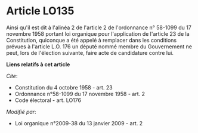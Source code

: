# Article LO135

Ainsi qu'il est dit à l'alinéa 2 de l'article 2 de l'ordonnance n° 58-1099 du 17 novembre 1958 portant loi organique pour
l'application de l'article 23 de la Constitution, quiconque a été appelé à remplacer dans les conditions prévues à l'article
L.O. 176 un député nommé membre du Gouvernement ne peut, lors de l'élection suivante, faire acte de candidature contre lui.

**Liens relatifs à cet article**

_Cite_:

  - Constitution du 4 octobre 1958 - art. 23
  - Ordonnance n°58-1099 du 17 novembre 1958 - art. 2
  - Code électoral - art. LO176

_Modifié par_:

  - Loi organique n°2009-38 du 13 janvier 2009 - art. 2
